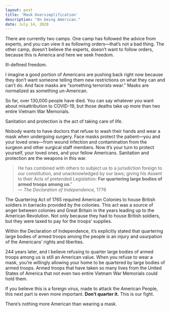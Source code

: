 ```yaml
---
layout: post
title: 'Mask Oversimplification'
description: "On being American."
date: July 14, 2020
---
```


There are currently two camps. One camp has followed the advice from experts, and you can view it as following orders—that’s not a bad thing. The other camp, doesn’t believe the experts, doesn’t want to follow orders, because this is America and here we seek freedom.

Ill-defined freedom.

I imagine a good portion of Americans are pushing back right now because they don’t want someone telling them new restrictions on what they can and can’t do. And face masks are “something terrorists wear.”
Masks are normalized as something un-American. 

So far, over 130,000 people have died. You can say whatever you want about misattribution to COVID-19, but those deaths take up more than two entire Vietnam War Memorials.

Sanitation and protection is the act of taking care of life.

Nobody wants to have doctors that refuse to wash their hands and wear a mask when undergoing surgery. Face masks protect the patient—you and your loved ones—from wound infection and contamination from the surgeon and other surgical staff members.
Now it’s your turn to protect yourself, your loved ones, and your fellow Americans. Sanitation and protection are the weapons in this war.

> He has combined with others to subject us to a jurisdiction foreign to our constitution, and unacknowledged by our laws; giving his Assent to their Acts of pretended Legislation: **For quartering large bodies of armed troops among us**.”  
— *The Declaration of Independence,* 1776

The Quartering Act of 1765 required American Colonies to house British soldiers in barracks provided by the colonies. This act was a source of anger between colonies and Great Britain in the years leading up to the American Revolution. Not only because they had to house British soldiers, but they were taxed to pay for the troops’ supplies.

Within the Declaration of Independence, it’s explicitly stated that quartering large bodies of armed troops among the people is an injury and usurpation of the Americans’ rights and liberties.

244 years later, and I believe refusing to quarter large bodies of armed troops among us is still an American value.
When you refuse to wear a mask, you’re willingly allowing your home to be quartered by large bodies of armed troops. Armed troops that have taken so many lives from the United States of America that not even two entire Vietnam War Memorials could hold them.

If you believe this is a foreign virus, made to attack the American People, this next part is even more important. **Don’t quarter it.** This is our fight.

There’s nothing more American than wearing a mask.